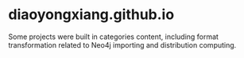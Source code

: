 # diaoyongxiang.github.io
Some projects were built in categories content, including format transformation related to Neo4j importing and distribution computing.
